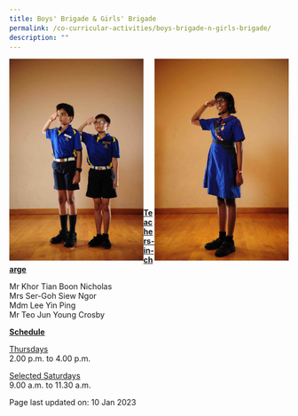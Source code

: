 ```yaml
---
title: Boys' Brigade & Girls' Brigade
permalink: /co-curricular-activities/boys-brigade-n-girls-brigade/
description: ""
---
```

<img style="width: 48%;" src="/images/bb.jpeg" align = "left">
<img style="width: 48%;" src="/images/gb.jpeg" align = "right"><br><br><br><br><br><br><br><br><br><br><br><br><br><br><br>
<p><u><strong>Teachers-in-charge</strong></u></p>
<p>Mr Khor Tian Boon Nicholas<br />Mrs Ser-Goh Siew Ngor<br />Mdm Lee Yin Ping</br>Mr Teo Jun Young Crosby</p>
<p><u><strong>Schedule</strong></u></p>
<p><u>Thursdays</u><br />2.00 p.m. to 4.00 p.m.</p>
<p><u>Selected Saturdays</u><br />9.00 a.m. to 11.30 a.m.</p>

<p>Page last updated on: 10 Jan 2023</p>